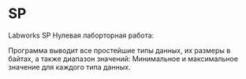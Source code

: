 # SP
Labworks SP
Нулевая лаборторная работа:

Программа выводит все простейшие типы данных, их размеры в байтах,
а также диапазон значений:
Минимальное и максимальное значение для каждого типа данных.
